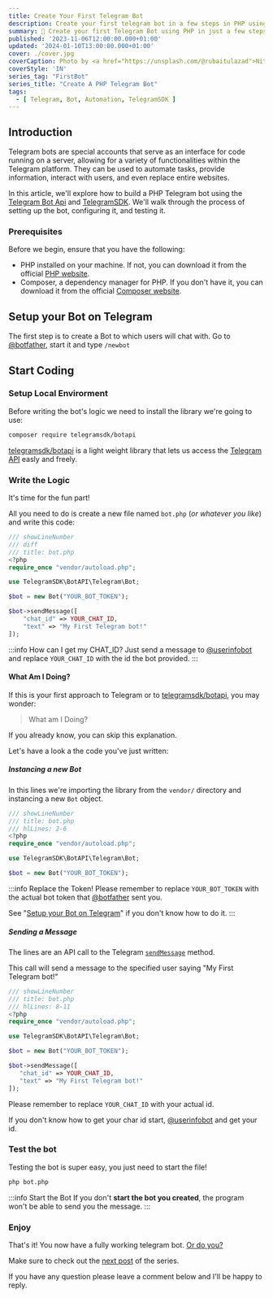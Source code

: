 ```yaml
---
title: Create Your First Telegram Bot
description: Create your first telegram bot in a few steps in PHP using telegramsdk/botapi
summary: 🤖 Create your first Telegram Bot using PHP in just a few steps
published: '2023-11-06T12:00:00.000+01:00'
updated: '2024-01-10T13:00:00.000+01:00'
cover: ./cover.jpg
coverCaption: Photo by <a href="https://unsplash.com/@rubaitulazad">Nitish Meena</a> on <a href="https://unsplash.com/photos/a-blue-and-white-square-button-with-a-paper-airplane-on-it-u4F54GIZWGI">Unsplash</a>
coverStyle: 'IN'
series_tag: "FirstBot"
series_title: "Create A PHP Telegram Bot"
tags:
  - [ Telegram, Bot, Automation, TelegramSDK ]
---
```


<script lang="ts">
  import VideoPlayer from '$lib/components/video.svelte';
</script>

## Introduction
Telegram bots are special accounts that serve as an interface for code running on a server, allowing for a variety of functionalities within the Telegram platform.
They can be used to automate tasks, provide information, interact with users, and even replace entire websites.

In this article, we'll explore how to build a PHP Telegram bot using the [Telegram Bot Api](https://core.telegram.org/bots/api) and [TelegramSDK](https://botapi.racca.me).
We'll walk through the process of setting up the bot, configuring it, and testing it.

### Prerequisites
Before we begin, ensure that you have the following:
* PHP installed on your machine. If not, you can download it from the official [PHP website](https://www.php.net/download).
* Composer, a dependency manager for PHP. If you don't have it, you can download it from the official [Composer website](https://getcomposer.org/download/).

## Setup your Bot on Telegram
The first step is to create a Bot to which users will chat with.
Go to [@botfather](https://t.me/BotFather), start it and type `/newbot`

<VideoPlayer
  autoplay={true}
  loop={true}
  style="max-height: 700px !important;"
  title="BotFather Tutorial"
  mp4="/create-your-first-bot/botfather.mp4"
/>


## Start Coding

### Setup Local Envirorment
Before writing the bot's logic we need to install the library we're going to use:
```bash
composer require telegramsdk/botapi
```
[telegramsdk/botapi](https://github.com/TelegramSDK/BotAPI) is a light weight library that lets us access the [Telegram API](https://core.telegram.org) easly and freely.

### Write the Logic
It's time for the fun part!

All you need to do is create a new file named `bot.php` (*or whatever you like*) and write this code:
```php
/// showLineNumber
/// diff
/// title: bot.php
<?php
require_once "vendor/autoload.php";

use TelegramSDK\BotAPI\Telegram\Bot;

$bot = new Bot("YOUR_BOT_TOKEN");

$bot->sendMessage([
    "chat_id" => YOUR_CHAT_ID,
    "text" => "My First Telegram bot!"
]);
```

:::info How can I get my CHAT_ID?
Just send a message to [@userinfobot](https://t.me/userinfobot) and replace `YOUR_CHAT_ID` with the id the bot provided.
:::


#### What Am I Doing?
If this is your first approach to Telegram or to [telegramsdk/botapi](https://github.com/TelegramSDK/BotAPI), you may wonder:
> What am I Doing?

If you already know, you can skip this explanation.

Let's have a look a the code you've just written:

##### Instancing a new Bot
In this lines we're importing the library from the `vendor/` directory and instancing a new `Bot` object.
```php
/// showLineNumber
/// title: bot.php
/// hlLines: 2-6
<?php
require_once "vendor/autoload.php";

use TelegramSDK\BotAPI\Telegram\Bot;

$bot = new Bot("YOUR_BOT_TOKEN");
```
:::info Replace the Token!
Please remember to replace `YOUR_BOT_TOKEN` with the actual bot token that [@botfather](https://t.me/botfather) sent you.

See "[Setup your Bot on Telegram](#setup-your-bot-on-telegram)" if you don't know how to do it.
:::

##### Sending a Message
The lines are an API call to the Telegram [`sendMessage`](https://core.telegram.org/bots/api#sendmessage) method.

This call will send a message to the specified user saying "My First Telegram bot!"

```php
/// showLineNumber
/// title: bot.php
/// hlLines: 8-11
<?php
require_once "vendor/autoload.php";

use TelegramSDK\BotAPI\Telegram\Bot;

$bot = new Bot("YOUR_BOT_TOKEN");

$bot->sendMessage([
   "chat_id" => YOUR_CHAT_ID,
   "text" => "My First Telegram bot!"
]);
```
Please remember to replace `YOUR_CHAT_ID` with your actual id.

If you don't know how to get your char id start, [@userinfobot](https://t.me/userinfobot) and get your id.

### Test the bot
Testing the bot is super easy, you just need to start the file!
```bash
php bot.php
```
:::info Start the Bot
If you don't **start the bot you created**, the program won't be able to send you the message.
:::


### Enjoy
That's it! You now have a fully working telegram bot.
[Or do you?](/create-an-echo-bot)

Make sure to check out the [next post](/create-an-echo-bot) of the series.

If you have any question please leave a comment below and I'll be happy to reply.
